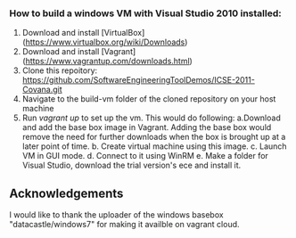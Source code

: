 ### How to build a windows VM with Visual Studio 2010 installed:

  1.  Download and install [VirtualBox] (https://www.virtualbox.org/wiki/Downloads)
  2.  Download and install [Vagrant] (https://www.vagrantup.com/downloads.html)
  3.  Clone this repoitory:
         https://github.com/SoftwareEngineeringToolDemos/ICSE-2011-Covana.git
  5.  Navigate to the build-vm folder of the cloned repository on your host machine
  6.  Run *vagrant up* to set up the vm. This would do following:
        a.Download and add the base box image in Vagrant. Adding the base box would remove the need for further            downloads when the box is brought up at a later point of time.
        b. Create virtual machine using this image.
        c. Launch VM in GUI mode.
        d. Connect to it using WinRM
        e. Make a folder for Visual Studio, download the trial version's ece and install it.
## Acknowledgements
I would like to thank the uploader of the windows basebox "datacastle/windows7" for making it availble on vagrant cloud.
